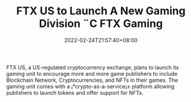 ﻿---
title: "FTX US to Launch A New Gaming Division ¨C FTX Gaming"
date: 2022-02-24T21:57:40+08:00
lastmod: 2022-02-24T16:45:40+08:00
draft: false
authors: ["Small"]
description: "FTX US, a US-regulated cryptocurrency exchange, plans to launch its gaming unit to encourage more and more game publishers to include Blockchain Network, Cryptocurrencies, and NFTs in their games. The gaming unit comes with a ¡°crypto-as-a-service¡± platform allowing publishers to launch tokens and offer support for NFTs."
featuredImage: "ftx-us-to-launch-a-new-gaming-division-ftx-gaming.jpg"
tags: ["Action","Play to Earn"]
categories: ["news"]
news: ["Action"]
weight: 
lightgallery: true
pinned: false
recommend: false
recommend1: false
---

FTX US, a US-regulated cryptocurrency exchange, plans to launch its gaming unit to encourage more and more game publishers to include Blockchain Network, Cryptocurrencies, and NFTs in their games. The gaming unit comes with a ¡°crypto-as-a-service¡± platform allowing publishers to launch tokens and offer support for NFTs.

<!--more-->

